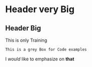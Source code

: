# Header very Big
## Header Big

This is only Training

```This is a grey Box for Code examples```

I *would* like to emphasize on **that**
